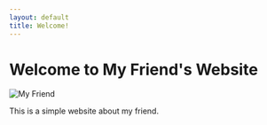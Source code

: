 ```yaml
---
layout: default
title: Welcome!
---
```


# Welcome to My Friend's Website

![My Friend](friend.jpg)

This is a simple website about my friend.
